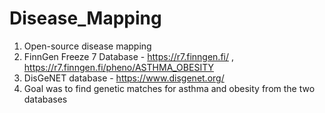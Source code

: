 # Disease_Mapping
1. Open-source disease mapping
2. FinnGen Freeze 7 Database - https://r7.finngen.fi/ , https://r7.finngen.fi/pheno/ASTHMA_OBESITY
3. DisGeNET database - https://www.disgenet.org/
4. Goal was to find genetic matches for asthma and obesity from the two databases

